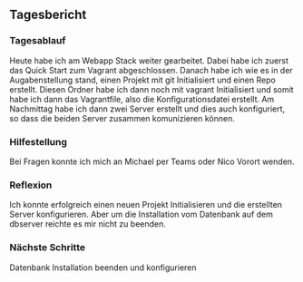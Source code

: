 ## Tagesbericht 


### Tagesablauf
Heute habe ich am Webapp Stack weiter gearbeitet. Dabei habe ich zuerst das Quick Start zum Vagrant abgeschlossen. Danach habe ich wie es in der Augabenstellung stand, einen Projekt mit git Initialisiert und einen Repo erstellt. Diesen Ordner habe ich dann noch mit vagrant Initialisiert und somit habe ich dann das Vagrantfile, also die Konfigurationsdatei erstellt. Am Nachmittag habe ich dann zwei Server erstellt und dies auch konfiguriert, so dass die beiden Server zusammen komunizieren können.

### Hilfestellung
Bei Fragen konnte ich mich an Michael per Teams oder Nico Vorort wenden.

### Reflexion
Ich konnte erfolgreich einen neuen Projekt Initialisieren und die erstellten Server konfigurieren. Aber um die Installation vom Datenbank auf dem dbserver reichte es mir nicht zu beenden.

### Nächste Schritte 
Datenbank Installation beenden und konfigurieren
